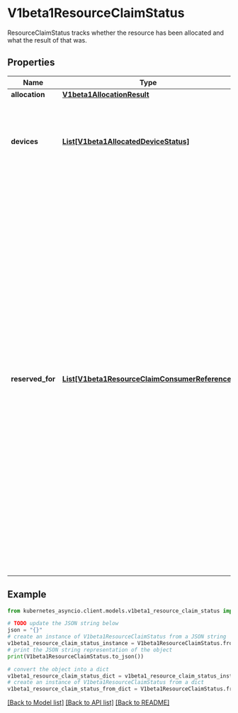 # V1beta1ResourceClaimStatus

ResourceClaimStatus tracks whether the resource has been allocated and what the result of that was.

## Properties

Name | Type | Description | Notes
------------ | ------------- | ------------- | -------------
**allocation** | [**V1beta1AllocationResult**](V1beta1AllocationResult.md) |  | [optional] 
**devices** | [**List[V1beta1AllocatedDeviceStatus]**](V1beta1AllocatedDeviceStatus.md) | Devices contains the status of each device allocated for this claim, as reported by the driver. This can include driver-specific information. Entries are owned by their respective drivers. | [optional] 
**reserved_for** | [**List[V1beta1ResourceClaimConsumerReference]**](V1beta1ResourceClaimConsumerReference.md) | ReservedFor indicates which entities are currently allowed to use the claim. A Pod which references a ResourceClaim which is not reserved for that Pod will not be started. A claim that is in use or might be in use because it has been reserved must not get deallocated.  In a cluster with multiple scheduler instances, two pods might get scheduled concurrently by different schedulers. When they reference the same ResourceClaim which already has reached its maximum number of consumers, only one pod can be scheduled.  Both schedulers try to add their pod to the claim.status.reservedFor field, but only the update that reaches the API server first gets stored. The other one fails with an error and the scheduler which issued it knows that it must put the pod back into the queue, waiting for the ResourceClaim to become usable again.  There can be at most 256 such reservations. This may get increased in the future, but not reduced. | [optional] 

## Example

```python
from kubernetes_asyncio.client.models.v1beta1_resource_claim_status import V1beta1ResourceClaimStatus

# TODO update the JSON string below
json = "{}"
# create an instance of V1beta1ResourceClaimStatus from a JSON string
v1beta1_resource_claim_status_instance = V1beta1ResourceClaimStatus.from_json(json)
# print the JSON string representation of the object
print(V1beta1ResourceClaimStatus.to_json())

# convert the object into a dict
v1beta1_resource_claim_status_dict = v1beta1_resource_claim_status_instance.to_dict()
# create an instance of V1beta1ResourceClaimStatus from a dict
v1beta1_resource_claim_status_from_dict = V1beta1ResourceClaimStatus.from_dict(v1beta1_resource_claim_status_dict)
```
[[Back to Model list]](../README.md#documentation-for-models) [[Back to API list]](../README.md#documentation-for-api-endpoints) [[Back to README]](../README.md)


